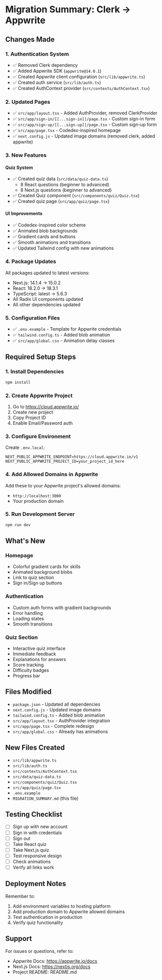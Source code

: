 # Migration Summary: Clerk → Appwrite

## Changes Made

### 1. **Authentication System**
- ✅ Removed Clerk dependency
- ✅ Added Appwrite SDK (`appwrite@14.0.1`)
- ✅ Created Appwrite client configuration (`src/lib/appwrite.ts`)
- ✅ Created auth service (`src/lib/auth.ts`)
- ✅ Created AuthContext provider (`src/contexts/AuthContext.tsx`)

### 2. **Updated Pages**
- ✅ `src/app/layout.tsx` - Added AuthProvider, removed ClerkProvider
- ✅ `src/app/sign-in/[[...sign-in]]/page.tsx` - Custom sign-in form
- ✅ `src/app/sign-up/[[...sign-up]]/page.tsx` - Custom sign-up form
- ✅ `src/app/page.tsx` - Codedex-inspired homepage
- ✅ `next.config.js` - Updated image domains (removed clerk, added appwrite)

### 3. **New Features**

#### Quiz System
- ✅ Created quiz data (`src/data/quiz-data.ts`)
  - 8 React questions (beginner to advanced)
  - 8 Next.js questions (beginner to advanced)
- ✅ Created Quiz component (`src/components/quiz/Quiz.tsx`)
- ✅ Created quiz page (`src/app/quiz/page.tsx`)

#### UI Improvements
- ✅ Codedex-inspired color scheme
- ✅ Animated blob backgrounds
- ✅ Gradient cards and buttons
- ✅ Smooth animations and transitions
- ✅ Updated Tailwind config with new animations

### 4. **Package Updates**
All packages updated to latest versions:
- Next.js: 14.1.4 → 15.0.2
- React: 18.2.0 → 18.3.1
- TypeScript: latest → 5.6.3
- All Radix UI components updated
- All other dependencies updated

### 5. **Configuration Files**
- ✅ `.env.example` - Template for Appwrite credentials
- ✅ `tailwind.config.ts` - Added blob animation
- ✅ `src/app/global.css` - Animation delay classes

## Required Setup Steps

### 1. Install Dependencies
```bash
npm install
```

### 2. Create Appwrite Project
1. Go to https://cloud.appwrite.io/
2. Create new project
3. Copy Project ID
4. Enable Email/Password auth

### 3. Configure Environment
Create `.env.local`:
```env
NEXT_PUBLIC_APPWRITE_ENDPOINT=https://cloud.appwrite.io/v1
NEXT_PUBLIC_APPWRITE_PROJECT_ID=your_project_id_here
```

### 4. Add Allowed Domains in Appwrite
Add these to your Appwrite project's allowed domains:
- `http://localhost:3000`
- Your production domain

### 5. Run Development Server
```bash
npm run dev
```

## What's New

### Homepage
- Colorful gradient cards for skills
- Animated background blobs
- Link to quiz section
- Sign in/Sign up buttons

### Authentication
- Custom auth forms with gradient backgrounds
- Error handling
- Loading states
- Smooth transitions

### Quiz Section
- Interactive quiz interface
- Immediate feedback
- Explanations for answers
- Score tracking
- Difficulty badges
- Progress bar

## Files Modified
- `package.json` - Updated all dependencies
- `next.config.js` - Updated image domains
- `tailwind.config.ts` - Added blob animation
- `src/app/layout.tsx` - AuthProvider integration
- `src/app/page.tsx` - Complete redesign
- `src/app/global.css` - Already has animations

## New Files Created
- `src/lib/appwrite.ts`
- `src/lib/auth.ts`
- `src/contexts/AuthContext.tsx`
- `src/data/quiz-data.ts`
- `src/components/quiz/Quiz.tsx`
- `src/app/quiz/page.tsx`
- `.env.example`
- `MIGRATION_SUMMARY.md` (this file)

## Testing Checklist
- [ ] Sign up with new account
- [ ] Sign in with credentials
- [ ] Sign out
- [ ] Take React quiz
- [ ] Take Next.js quiz
- [ ] Test responsive design
- [ ] Check animations
- [ ] Verify all links work

## Deployment Notes
Remember to:
1. Add environment variables to hosting platform
2. Add production domain to Appwrite allowed domains
3. Test authentication in production
4. Verify quiz functionality

## Support
For issues or questions, refer to:
- Appwrite Docs: https://appwrite.io/docs
- Next.js Docs: https://nextjs.org/docs
- Project README: README.md
